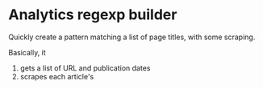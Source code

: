 # Analytics regexp builder

Quickly create a pattern matching a list of page titles, with some scraping.

Basically, it
1. gets a list of URL and publication dates
2. scrapes each article's <title>
3. joins the strings as a regexp pattern: ^title 1$|^title 2$ etc.
